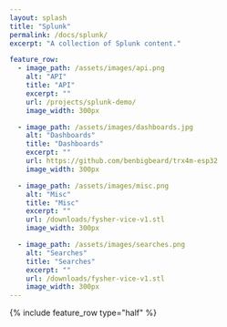 ```yaml
---
layout: splash
title: "Splunk"
permalink: /docs/splunk/
excerpt: "A collection of Splunk content."

feature_row:
  - image_path: /assets/images/api.png
    alt: "API"
    title: "API"
    excerpt: ""
    url: /projects/splunk-demo/
    image_width: 300px

  - image_path: /assets/images/dashboards.jpg
    alt: "Dashboards"
    title: "Dashboards"
    excerpt: ""
    url: https://github.com/benbigbeard/trx4m-esp32
    image_width: 300px

  - image_path: /assets/images/misc.png
    alt: "Misc"
    title: "Misc"
    excerpt: ""
    url: /downloads/fysher-vice-v1.stl
    image_width: 300px

  - image_path: /assets/images/searches.png
    alt: "Searches"
    title: "Searches"
    excerpt: ""
    url: /downloads/fysher-vice-v1.stl
    image_width: 300px
---
```


{% include feature_row type="half" %}
